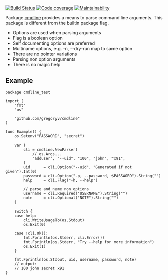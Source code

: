 <!-- Generated by package_test.go, DO NOT EDIT! -->

[![Build Status](https://travis-ci.org/gregoryv/cmdline.svg?branch=master)](https://travis-ci.org/gregoryv/cmdline)
[![Code coverage](https://codecov.io/gh/gregoryv/cmdline/branch/master/graph/badge.svg)](https://codecov.io/gh/gregoryv/cmdline)
[![Maintainability](https://api.codeclimate.com/v1/badges/3dbee57c607ffec60702/maintainability)](https://codeclimate.com/github/gregoryv/cmdlinemaintainability)


Package [cmdline](https://pkg.go.dev/pkg/github.com/gregoryv/cmdline) provides a means to parse command line arguments.
This package is different from the builtin package flag.
- Options are used when parsing arguments
- Flag is a boolean option
- Self documenting options are preferred
- Multiname options, e.g. -n, --dry-run map to same option
- There are no pointer variations
- Parsing non option arguments
- There is no magic help

## Example

    package cmdline_test
    
    import (
    	"fmt"
    	"os"
    
    	"github.com/gregoryv/cmdline"
    )
    
    func Example() {
    	os.Setenv("PASSWORD", "secret")
    
    	var (
    		cli = cmdline.NewParser(
    			// os.Args...
    			"adduser", "--uid", "100", "john", "x91",
    		)
    		uid      = cli.Option("--uid", "Generated if not given").Int(0)
    		password = cli.Option("-p, --password, $PASSWORD").String("")
    		help     = cli.Flag("-h, --help")
    
    		// parse and name non options
    		username = cli.Required("USERNAME").String("")
    		note     = cli.Optional("NOTE").String("")
    	)
    
    	switch {
    	case help:
    		cli.WriteUsageTo(os.Stdout)
    		os.Exit(0)
    
    	case !cli.Ok():
    		fmt.Fprintln(os.Stderr, cli.Error())
    		fmt.Fprintln(os.Stderr, "Try --help for more information")
    		os.Exit(1)
    	}
    
    	fmt.Fprintln(os.Stdout, uid, username, password, note)
    	// output:
    	// 100 john secret x91
    }
    

